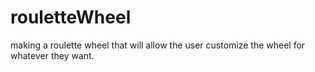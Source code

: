 # rouletteWheel
making a roulette wheel that will allow the user customize the wheel for whatever they want.
